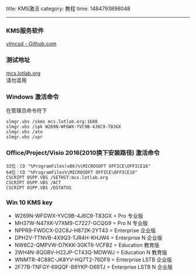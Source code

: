title: KMS激活
category: 教程
time: 1484793898048

---

### KMS服务软件
[vlmcsd - Github.com](https://github.com/Wind4/vlmcsd)

### 测试地址
[mcs.lotlab.org](http://mcs.lotlab.org)  
请勿滥用

### Windows 激活命令

在管理员命令符下

```
slmgr.vbs /skms mcs.lotlab.org:1688
slmgr.vbs /ipk W269N-WFGWX-YVC9B-4J6C9-T83GX
slmgr.vbs /ato
slmgr.vbs /xpr
```

### Office/Project/Visio 2016(2010换下安装路径) 激活命令

```
32位：CD "%ProgramFiles(x86)%\MICROSOFT OFFICE\OFFICE16"
64位：CD "%ProgramFiles%\MICROSOFT OFFICE\OFFICE16"
CSCRIPT OSPP.VBS /SETHST:mcs.lotlab.org
CSCRIPT OSPP.VBS /ACT
CSCRIPT OSPP.VBS /DSTATUS
```

### Win 10 KMS key

- W269N-WFGWX-YVC9B-4J6C9-T83GX = Pro 专业版
- MH37W-N47XK-V7XM9-C7227-GCQG9 = Pro N 专业版
- NPPR9-FWDCX-D2C8J-H872K-2YT43 = Enterprise 企业版
- DPH2V-TTNVB-4X9Q3-TJR4H-KHJW4 = Enterprise N 企业版
- NW6C2-QMPVW-D7KKK-3GKT6-VCFB2 = Education 教育版
- 2WH4N-8QGBV-H22JP-CT43Q-MDWWJ = Education N 教育版
- WNMTR-4C88C-JK8YV-HQ7T2-76DF9 = Enterprise LSTB 企业版
- 2F77B-TNFGY-69QQF-B8YKP-D69TJ = Enterprise LSTB N 企业版